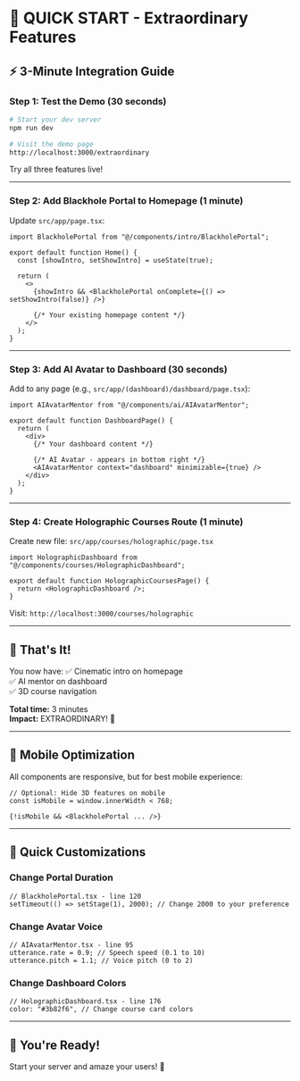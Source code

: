 # 🚀 QUICK START - Extraordinary Features

## ⚡ 3-Minute Integration Guide

### Step 1: Test the Demo (30 seconds)

```bash
# Start your dev server
npm run dev

# Visit the demo page
http://localhost:3000/extraordinary
```

Try all three features live!

---

### Step 2: Add Blackhole Portal to Homepage (1 minute)

Update `src/app/page.tsx`:

```tsx
import BlackholePortal from "@/components/intro/BlackholePortal";

export default function Home() {
  const [showIntro, setShowIntro] = useState(true);

  return (
    <>
      {showIntro && <BlackholePortal onComplete={() => setShowIntro(false)} />}

      {/* Your existing homepage content */}
    </>
  );
}
```

---

### Step 3: Add AI Avatar to Dashboard (30 seconds)

Add to any page (e.g., `src/app/(dashboard)/dashboard/page.tsx`):

```tsx
import AIAvatarMentor from "@/components/ai/AIAvatarMentor";

export default function DashboardPage() {
  return (
    <div>
      {/* Your dashboard content */}

      {/* AI Avatar - appears in bottom right */}
      <AIAvatarMentor context="dashboard" minimizable={true} />
    </div>
  );
}
```

---

### Step 4: Create Holographic Courses Route (1 minute)

Create new file: `src/app/courses/holographic/page.tsx`

```tsx
import HolographicDashboard from "@/components/courses/HolographicDashboard";

export default function HolographicCoursesPage() {
  return <HolographicDashboard />;
}
```

Visit: `http://localhost:3000/courses/holographic`

---

## 🎯 That's It!

You now have:
✅ Cinematic intro on homepage  
✅ AI mentor on dashboard  
✅ 3D course navigation

**Total time:** 3 minutes  
**Impact:** EXTRAORDINARY! 🌟

---

## 📱 Mobile Optimization

All components are responsive, but for best mobile experience:

```tsx
// Optional: Hide 3D features on mobile
const isMobile = window.innerWidth < 768;

{!isMobile && <BlackholePortal ... />}
```

---

## 🔧 Quick Customizations

### Change Portal Duration

```tsx
// BlackholePortal.tsx - line 120
setTimeout(() => setStage(1), 2000); // Change 2000 to your preference
```

### Change Avatar Voice

```tsx
// AIAvatarMentor.tsx - line 95
utterance.rate = 0.9; // Speech speed (0.1 to 10)
utterance.pitch = 1.1; // Voice pitch (0 to 2)
```

### Change Dashboard Colors

```tsx
// HolographicDashboard.tsx - line 176
color: "#3b82f6", // Change course card colors
```

---

## 🎉 You're Ready!

Start your server and amaze your users! 🚀
